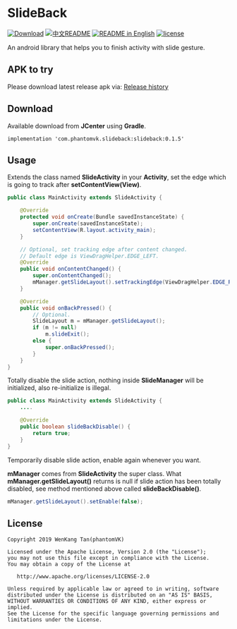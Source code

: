 SlideBack
=========

[![Download](https://api.bintray.com/packages/phantomtvk/SlideBack/SlideBack/images/download.svg?version=0.1.5)](https://bintray.com/phantomtvk/SlideBack/SlideBack/0.1.5/link) [![中文README](https://img.shields.io/badge/Readme-%E4%B8%AD%E6%96%87-orange)](https://github.com/phantomVK/SlideBack/blob/master/README_CN.md) [![README in English](https://img.shields.io/badge/Readme-English-yellow)](https://github.com/phantomVK/SlideBack/blob/master/README.md) [![license](https://img.shields.io/badge/License-Apache2.0-brightgreen)](https://github.com/phantomVK/SlideBack/blob/master/LICENSE)

An android library that helps you to finish activity with slide gesture.

APK to try
----------
Please download latest release apk via: [Release history](https://github.com/phantomVK/SlideBack/releases)

Download
-----------
Available download from __JCenter__ using __Gradle__.

```
implementation 'com.phantomvk.slideback:slideback:0.1.5'
```

Usage
-------

Extends the class named __SlideActivity__ in your __Activity__, set the edge which is going to track after __setContentView(View)__.

```java
public class MainActivity extends SlideActivity {

    @Override
    protected void onCreate(Bundle savedInstanceState) {
        super.onCreate(savedInstanceState);
        setContentView(R.layout.activity_main);
    }

    // Optional, set tracking edge after content changed.
    // Default edge is ViewDragHelper.EDGE_LEFT.
    @Override
    public void onContentChanged() {
        super.onContentChanged();
        mManager.getSlideLayout().setTrackingEdge(ViewDragHelper.EDGE_RIGHT);
    }

    @Override
    public void onBackPressed() {
        // Optional.
        SlideLayout m = mManager.getSlideLayout();
        if (m != null)
            m.slideExit();
        else {
            super.onBackPressed();
        }
    }
}
```

Totally disable the slide action, nothing inside __SlideManager__ will be initialized, also re-initialize is illegal.

```java
public class MainActivity extends SlideActivity {
    ....

    @Override
    public boolean slideBackDisable() {
        return true;
    }
}
```

Temporarily disable slide action, enable again whenever you want.

__mManager__ comes from __SlideActivity__ the super class. What __mManager.getSlideLayout()__ returns is null if slide action has been totally disabled, see method mentioned above called __slideBackDisable()__.

```java
mManager.getSlideLayout().setEnable(false);
```

License
--------

```
Copyright 2019 WenKang Tan(phantomVK)

Licensed under the Apache License, Version 2.0 (the "License");
you may not use this file except in compliance with the License.
You may obtain a copy of the License at

   http://www.apache.org/licenses/LICENSE-2.0

Unless required by applicable law or agreed to in writing, software
distributed under the License is distributed on an "AS IS" BASIS,
WITHOUT WARRANTIES OR CONDITIONS OF ANY KIND, either express or implied.
See the License for the specific language governing permissions and
limitations under the License.
```